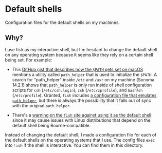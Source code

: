 # Default shells

Configuration files for the default shells on my machines.

## Why?

I use fish as my interactive shell, but I'm hesitant to change the default shell on any operating system because it seems like they rely on a certain shell being set. For example:

- This [GitHub gist that describes how the `$PATH` gets set on macOS][mac-path] mentions a utility called `path_helper` that is used to initialize the `$PATH`. A search for "path_helper" inside `/etc` and `/usr` on my machine (Sonoma 14.2.1) shows that `path_helper` is only run inside of shell configuration scripts for `csh` (`/etc/csh.login`), `zsh` (`/etc/zprofile`), and `bash`/`sh` (`/etc/profile`). Granted, `fish` includes [a configuration file that emulates `path_helper`][fish-path-helper], but there is always the possibility that it falls out of sync with the original `path_helper`.

- There's a [warning on the `fish` site against using it as the default shell][fish-default-warning] since it may cause issues with Linux distributions that depend on the default shell being Bourne-compatible.

Instead of changing the default shell, I made a configuration file for each of the default shells on the operating systems that I use. The config files `exec` into `fish` if the shell is interactive. You can find them in this directory.

[mac-path]: https://gist.github.com/Linerre/f11ad4a6a934dcf01ee8415c9457e7b2
[fish-path-helper]: https://github.com/fish-shell/fish-shell/blob/b77d1d0e2bebf4b2f6b28acf701d4c74c112e98e/share/config.fish#L164
[fish-default-warning]: https://fishshell.com/docs/current/index.html#default-shell
